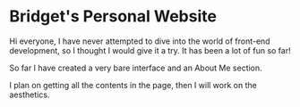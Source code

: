 # Bridget's Personal Website

Hi everyone, I have never attempted to dive into the world of front-end development, so I thought I would give it a try. It has been a lot of fun so far!

So far I have created a very bare interface and an About Me section.

I plan on getting all the contents in the page, then I will work on the aesthetics.
